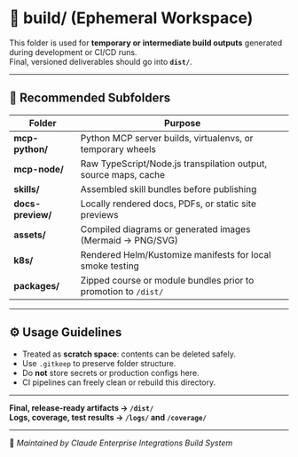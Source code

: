 # 🧱 build/ (Ephemeral Workspace)

This folder is used for **temporary or intermediate build outputs** generated during development or CI/CD runs.  
Final, versioned deliverables should go into **`dist/`**.

---

## 📂 Recommended Subfolders

| Folder | Purpose |
|---------|----------|
| **mcp-python/** | Python MCP server builds, virtualenvs, or temporary wheels |
| **mcp-node/** | Raw TypeScript/Node.js transpilation output, source maps, cache |
| **skills/** | Assembled skill bundles before publishing |
| **docs-preview/** | Locally rendered docs, PDFs, or static site previews |
| **assets/** | Compiled diagrams or generated images (Mermaid → PNG/SVG) |
| **k8s/** | Rendered Helm/Kustomize manifests for local smoke testing |
| **packages/** | Zipped course or module bundles prior to promotion to `/dist/` |

---

## ⚙️ Usage Guidelines
- Treated as **scratch space**: contents can be deleted safely.
- Use `.gitkeep` to preserve folder structure.
- Do **not** store secrets or production configs here.
- CI pipelines can freely clean or rebuild this directory.

---

**Final, release-ready artifacts → `/dist/`**  
**Logs, coverage, test results → `/logs/` and `/coverage/`**

---

📍 _Maintained by Claude Enterprise Integrations Build System_
